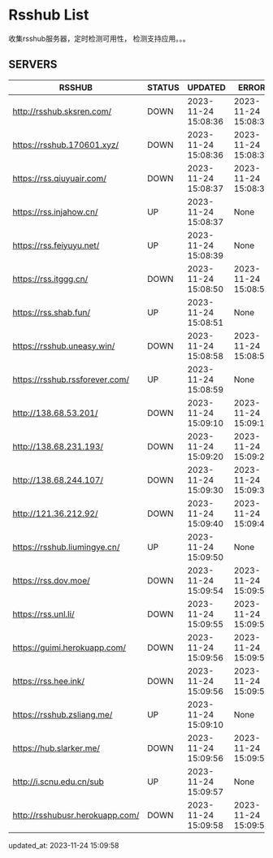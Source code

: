 # Rsshub List

收集rsshub服务器，定时检测可用性， 检测支持应用。。。


## SERVERS

|  RSSHUB   | STATUS  | UPDATED  | ERROR  | TWITTER |  
|  ----  | ----  | ----  | ----  | ---- |  
| http://rsshub.sksren.com/ | DOWN | 2023-11-24 15:08:36 | 2023-11-24 15:08:36 |  
| https://rsshub.170601.xyz/ | DOWN | 2023-11-24 15:08:36 | 2023-11-24 15:08:36 |  
| https://rss.qiuyuair.com/ | DOWN | 2023-11-24 15:08:37 | 2023-11-24 15:08:37 |  
| https://rss.injahow.cn/ | UP | 2023-11-24 15:08:37 | None ||  
| https://rss.feiyuyu.net/ | UP | 2023-11-24 15:08:39 | None ||  
| https://rss.itggg.cn/ | DOWN | 2023-11-24 15:08:50 | 2023-11-24 15:08:50 |  
| https://rss.shab.fun/ | UP | 2023-11-24 15:08:51 | None ||  
| https://rsshub.uneasy.win/ | DOWN | 2023-11-24 15:08:58 | 2023-11-24 15:08:58 |  
| https://rsshub.rssforever.com/ | UP | 2023-11-24 15:08:59 | None ||  
| http://138.68.53.201/ | DOWN | 2023-11-24 15:09:10 | 2023-11-24 15:09:10 |  
| http://138.68.231.193/ | DOWN | 2023-11-24 15:09:20 | 2023-11-24 15:09:20 |  
| http://138.68.244.107/ | DOWN | 2023-11-24 15:09:30 | 2023-11-24 15:09:30 |  
| http://121.36.212.92/ | DOWN | 2023-11-24 15:09:40 | 2023-11-24 15:09:40 |  
| https://rsshub.liumingye.cn/ | UP | 2023-11-24 15:09:50 | None ||  
| https://rss.dov.moe/ | DOWN | 2023-11-24 15:09:54 | 2023-11-24 15:09:54 |  
| https://rss.unl.li/ | DOWN | 2023-11-24 15:09:55 | 2023-11-24 15:09:55 |  
| https://guimi.herokuapp.com/ | DOWN | 2023-11-24 15:09:56 | 2023-11-24 15:09:56 |  
| https://rss.hee.ink/ | DOWN | 2023-11-24 15:09:56 | 2023-11-24 15:09:56 |  
| https://rsshub.zsliang.me/ | UP | 2023-11-24 15:09:10 | None |OK|  
| https://hub.slarker.me/ | DOWN | 2023-11-24 15:09:56 | 2023-11-24 15:09:56 |  
| http://i.scnu.edu.cn/sub | UP | 2023-11-24 15:09:57 | None ||  
| http://rsshubusr.herokuapp.com/ | DOWN | 2023-11-24 15:09:58 | 2023-11-24 15:09:58 |  
  

updated_at: 2023-11-24 15:09:58  
